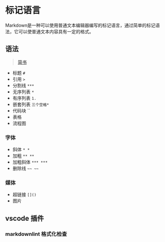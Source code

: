 # 标记语言

Markdown是一种可以使用普通文本编辑器编写的标记语言，通过简单的标记语法，它可以使普通文本内容具有一定的格式。

## 语法

> [简书](https://www.jianshu.com/p/191d1e21f7ed)

* 标题 `#`
* 引用 `>`
* 分割线 `***`
* 无序列表 `*`
* 有序列表 `1.`
* 嵌套列表 `三个空格*`
* 代码块 ``
* 表格
* 流程图

### 字体

* 斜体 `* *`
* 加粗 `** **`
* 加粗斜体 `*** ***`
* 删除线 `~~ ~~`

### 媒体

* 超链接 `[]()`
* 图片

## vscode 插件

### markdownlint 格式化检查
